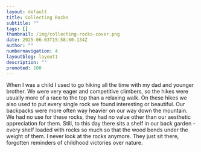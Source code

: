 ```yaml
---
layout: default
title: Collecting Rocks
subtitle: ""
tags: []
thumbnail: /img/collecting-rocks-cover.png
date: 2025-06-03T15:58:00.134Z
author: ""
numbernavigation: 4
layoutblog: layout1
description: ""
promoted: 100
---
```

When I was a child I used to go hiking all the time with my dad and younger brother. We were very eager and competitive climbers, so the hikes were usually more of a race to the top than a relaxing walk. On these hikes we also used to put every single rock we found interesting or beautiful. Our backpacks were more often way heavier on our way down the mountain. We had no use for these rocks, they had no value other than our aesthetic appreciation for them. Still, to this day there sits a shelf in our back garden - every shelf loaded with rocks so much so that the wood bends under the weight of them. I never look at the rocks anymore. They just sit there, forgotten reminders of childhood victories over nature.
